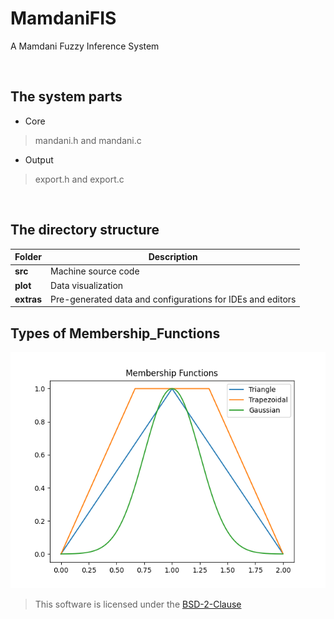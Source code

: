 # MamdaniFIS  
A Mamdani Fuzzy Inference System  

<br>

## The system parts  
* Core   
> mandani.h and mandani.c  
* Output  
> export.h and export.c  

<br>

## The directory structure 
  
| Folder | Description |
| -- | -- | 
| **src** | Machine source code |
| **plot** | Data visualization | 
| **extras** | Pre-generated data and configurations for IDEs and editors  | 

## Types of Membership_Functions
<a href="https://github.com/augustodamasceno/MamdaniFIS/blob/main/plot/examples/Membership_Functions.png"><img src="https://github.com/augustodamasceno/MamdaniFIS/blob/main/plot/examples/Membership_Functions.png"></a>
 
> This software is licensed under the [BSD-2-Clause](https://spdx.org/licenses/BSD-2-Clause.html)